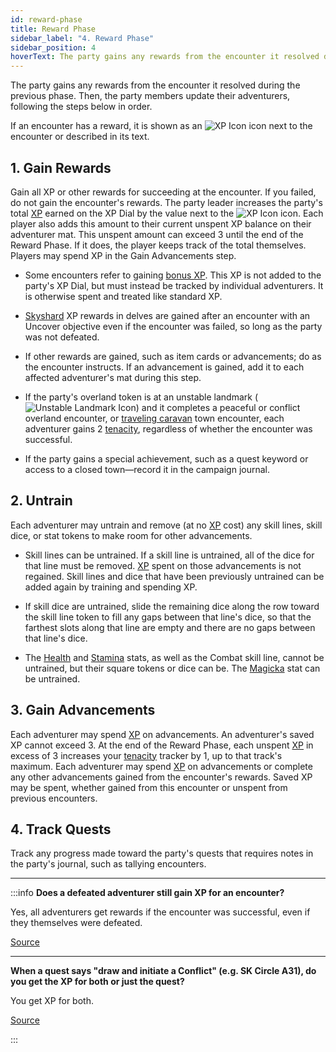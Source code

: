 ```yaml
---
id: reward-phase
title: Reward Phase
sidebar_label: "4. Reward Phase"
sidebar_position: 4
hoverText: The party gains any rewards from the encounter it resolved during the previous phase.
---
```


The party gains any rewards from the encounter it resolved during the previous phase. Then, the party members update their adventurers, following the steps below in order.

If an encounter has a reward, it is shown as an <img src="/icons/xp.svg" alt="XP Icon" className="icon-svg" /> icon next to the encounter or described in its text.

## 1. Gain Rewards

Gain all XP or other rewards for succeeding at the encounter. If you failed, do not gain the encounter's rewards. The party leader increases the party's total [XP](/docs/glossary/xp) earned on the XP Dial by the value next to the <img src="/icons/xp.svg" alt="XP Icon" className="icon-svg" /> icon. Each player also adds this amount to their current unspent XP balance on their adventurer mat. This unspent amount can exceed 3 until the end of the Reward Phase. If it does, the player keeps track of the total themselves. Players may spend XP in the Gain Advancements step.

- Some encounters refer to gaining [bonus XP](/docs/glossary/bonus-xp). This XP is not added to the party's XP Dial, but must instead be tracked by individual adventurers. It is otherwise spent and treated like standard XP.

- [Skyshard](/docs/battles/types/delve/skyshard) XP rewards in delves are gained after an encounter with an Uncover objective even if the encounter was failed, so long as the party was not defeated.

- If other rewards are gained, such as item cards or advancements; do as the encounter instructs. If an advancement is gained, add it to each affected adventurer's mat during this step.

- If the party's overland token is at an unstable landmark (<img src="/icons/unstable-landmark.svg" alt="Unstable Landmark Icon" className="icon-svg" />) and it completes a peaceful or conflict overland encounter, or [traveling caravan](/docs/campaign/day/encounter-phase/traveling-caravan) town encounter, each adventurer gains 2 [tenacity](/docs/glossary/tenacity), regardless of whether the encounter was successful.

- If the party gains a special achievement, such as a quest keyword or access to a closed town—record it in the campaign journal.

## 2. Untrain

Each adventurer may untrain and remove (at no [XP](/docs/glossary/xp) cost) any skill lines, skill dice, or stat tokens to make room for other advancements.

- Skill lines can be untrained. If a skill line is untrained, all of the dice for that line must be removed. [XP](/docs/glossary/xp) spent on those advancements is not regained. Skill lines and dice that have been previously untrained can be added again by training and spending XP.

- If skill dice are untrained, slide the remaining dice along the row toward the skill line token to fill any gaps between that line's dice, so that the farthest slots along that line are empty and there are no gaps between that line's dice.

- The [Health](/docs/adventurer/stats/health) and [Stamina](/docs/adventurer/stats/stamina) stats, as well as the Combat skill line, cannot be untrained, but their square tokens or dice can be. The [Magicka](/docs/adventurer/stats/magicka) stat can be untrained.

## 3. Gain Advancements

Each adventurer may spend [XP](/docs/glossary/xp) on advancements. An adventurer's saved XP cannot exceed 3. At the end of the Reward Phase, each unspent [XP](/docs/glossary/xp) in excess of 3 increases your [tenacity](/docs/glossary/tenacity) tracker by 1, up to that track's maximum. Each adventurer may spend [XP](/docs/glossary/xp) on advancements or complete any other advancements gained from the encounter's rewards. Saved XP may be spent, whether gained from this encounter or unspent from previous encounters.

## 4. Track Quests

Track any progress made toward the party's quests that requires notes in the party's journal, such as tallying encounters.

---

:::info
**Does a defeated adventurer still gain XP for an encounter?**

Yes, all adventurers get rewards if the encounter was successful, even if they themselves were defeated.

<a href="https://boardgamegeek.com/thread/3442027/article/45495467#45495467" target="_blank">Source</a>

---

**When a quest says "draw and initiate a Conflict" (e.g. SK Circle A31), do you get the XP for both or just the quest?**

You get XP for both.

<a href="https://discord.com/channels/273472391403798528/1361396124782694450/1387182043573649440" target="_blank">Source</a>

:::
